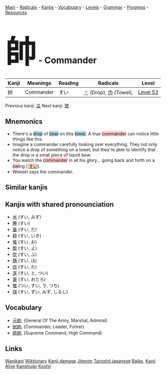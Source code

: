 <style> bigfont {font-size: 100px}</style>
[Main](../README.md) -
[Radicals](../radicals.md) -
[Kanjis](../kanjis.md) -
[Vocabulary](../vocabulary.md) -
[Levels](../levels.md) -
[Grammar](../grammar.md) - 
[Progress](../progress.md) -
[Resources](../resources.md)
# <bigfont> 帥</bigfont> - Commander 

| Kanji | Meanings | Reading | Radicals | Level |
| --- | --- | --- | --- | --- |
| 帥 | Commander | すい | [丶](../radicals/丶.md) (Drop), [巾](../radicals/巾.md) (Towel),  | [Level 53](../levels/wk_level53.md) |

Previous kanji: [瓜](瓜.md) Next kanji: [啓](啓.md) 

## Mnemonics
 * There's a <span style="background-color:#ADD8E6"> drop</span> of <span style="background-color:#ADD8E6"> bear</span> on this <span style="background-color:#ADD8E6"> towel</span>. A true <span style="background-color:#ffcccb"> commander</span> can notice little things like this.
* Imagine a commander carefully looking over everything. They not only notice a drop of something on a towel, but they're able to identify that the drop is a small piece of liquid bear.
* You watch the <span style="background-color:#ffcccb"> commander</span> in all his glory... going back and forth on a <span style="background-color:#ffcccb"> swi</span>ng (<span style="background-color:#fed8b1"> [すい](https://jisho.org/search/すい)</span>).
* Weeee! says the commander.


## Similar kanjis
 


## Kanjis with shared pronounciation
 * [水](水.md) (すい, みず)
* [睡](睡.md) (すい)
* [垂](垂.md) (すい, た)
* [粋](粋.md) (すい, いき)
* [推](推.md) (すい, お)
* [酔](酔.md) (すい, よ)
* [吹](吹.md) (すい, ふ)
* [穂](穂.md) (すい, ほ)
* [炊](炊.md) (すい, た)
* [遂](遂.md) (すい, と, つい)
* [衰](衰.md) (すい, おとろ)
* [椎](椎.md) (つい, すい, う, つち)
* [瑞](瑞.md) (すい, ずい, みず, しるし)



## Vocabulary
 * [元帥](../vocabulary/帥.md), (General Of The Army, Marshal, Admiral)
* [総帥](../vocabulary/帥.md), (Commander, Leader, Fuhrer)
* [統帥](../vocabulary/帥.md), (Supreme Command, High Command)




## Links 


[Wanikani](https://www.wanikani.com/kanji/帥)
[Wiktionary](https://en.wiktionary.org/wiki/帥)
[Kanji damage](http://www.kanjidamage.com/kanji/search?utf8=✓&q=帥)
[Jitenon](https://jitenon.com/kanji/帥)
[Tanoshii japanese](https://www.tanoshiijapanese.com/dictionary/kanji.cfm?k=帥)
[Baike](https://baike.baidu.com/item/帥),
[Kanji Alive](https://app.kanjialive.com/帥)
[Kanshudo](https://www.kanshudo.com/searchmn?q=帥)
[Koohii](https://kanji.koohii.com/study/kanji/帥)

